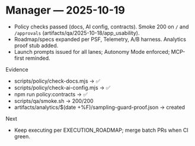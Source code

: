 # Manager — 2025-10-19

- Policy checks passed (docs, AI config, contracts). Smoke 200 on `/` and `/approvals` (artifacts/qa/2025-10-18/app_usability).
- Roadmap/specs expanded per PSF, Telemetry, A/B harness. Analytics proof stub added.
- Launch prompts issued for all lanes; Autonomy Mode enforced; MCP-first reminded.

Evidence

- scripts/policy/check-docs.mjs → ✅
- scripts/policy/check-ai-config.mjs → ✅
- npm run policy:contracts → ✅
- scripts/qa/smoke.sh → 200/200
- artifacts/analytics/$(date +%F)/sampling-guard-proof.json → created

Next

- Keep executing per EXECUTION_ROADMAP; merge batch PRs when CI green.
